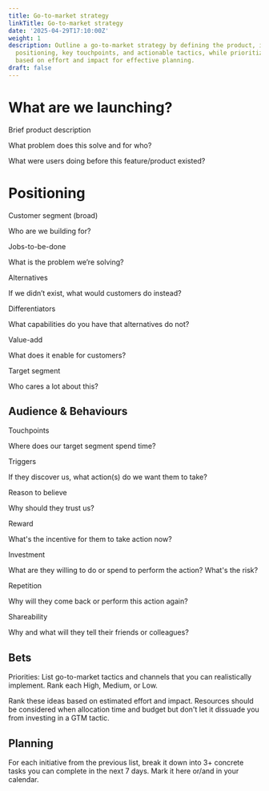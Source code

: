 ```yaml
---
title: Go-to-market strategy
linkTitle: Go-to-market strategy
date: '2025-04-29T17:10:00Z'
weight: 1
description: Outline a go-to-market strategy by defining the product, its target audience,
  positioning, key touchpoints, and actionable tactics, while prioritizing initiatives
  based on effort and impact for effective planning.
draft: false
---
```



<!-- Unsupported block type: callout -->



<!-- Unsupported block type: divider -->

# What are we launching?



Brief product description



What problem does this solve and for who?



What were users doing before this feature/product existed?





<!-- Unsupported block type: divider -->

# Positioning



Customer segment (broad)

Who are we building for?



Jobs-to-be-done

What is the problem we’re solving?





Alternatives

If we didn’t exist, what would customers do instead?





Differentiators

What capabilities do you have that alternatives do not?





Value-add

What does it enable for customers?





Target segment

Who cares a lot about this?





<!-- Unsupported block type: divider -->

## Audience & Behaviours



Touchpoints

Where does our target segment spend time?



Triggers

If they discover us, what action(s) do we want them to take?



Reason to believe

Why should they trust us?



Reward

What's the incentive for them to take action now?



Investment

What are they willing to do or spend to perform the action? What's the risk?



Repetition

Why will they come back or perform this action again?



Shareability

Why and what will they tell their friends or colleagues?





<!-- Unsupported block type: divider -->

## Bets

Priorities: List go-to-market tactics and channels that you can realistically implement. Rank each High, Medium, or Low.

<!-- Unsupported block type: table -->

Rank these ideas based on estimated effort and impact. Resources should be considered when allocation time and budget but don't let it dissuade you from investing in a GTM tactic.



<!-- Unsupported block type: divider -->

## Planning

For each initiative from the previous list, break it down into 3+ concrete tasks you can complete in the next 7 days. Mark it here or/and in your calendar.



<!-- Unsupported block type: to_do -->

<!-- Unsupported block type: to_do -->

<!-- Unsupported block type: to_do -->